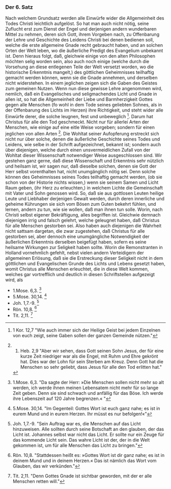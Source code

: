 <!--
OCR: content-0050.xml, content-0051.xml
Buchseite: 30,31,32
-->

[^a_pre_06-satz_01]: 1 Kor. 12,7 "Wie auch immer sich der Heilige Geist bei jedem Einzelnen von euch zeigt, seine Gaben sollen der ganzen Gemeinde nützen."

[^a_pre_06-satz_02]: 1. Heb. 2,9 "Aber wir sehen, dass Gott seinen Sohn Jesus, der für eine kurze Zeit niedriger war als die Engel, mit Ruhm und Ehre gekrönt hat. Dies war der Lohn für sein Sterben am Kreuz. Denn Gott hat die Menschen so sehr geliebt, dass Jesus für alle den Tod erlitten hat."

[^a_pre_06-satz_03]: 1.Mose. 6,3. "Da sagte der Herr: »Die Menschen sollen nicht mehr so alt werden, ich werde ihnen meinen Lebensatem nicht mehr für so lange Zeit geben. Denn sie sind schwach und anfällig für das Böse. Ich werde ihre Lebenszeit auf 120 Jahre begrenzen.« "
[^a_pre_06-satz_04]: 5.Mose. 30,14.  "Im Gegenteil: Gottes Wort ist euch ganz nahe; es ist in eurem Mund und in eurem Herzen. Ihr müsst es nur befolgen!«"
[^a_pre_06-satz_05]: Joh. 1,7.-9. "Sein Auftrag war es, die Menschen auf das Licht hinzuweisen. Alle sollten durch seine Botschaft an den glauben, der das Licht ist. Johannes selbst war nicht das Licht. Er sollte nur ein Zeuge für das kommende Licht sein. Das wahre Licht ist der, der in die Welt gekommen ist, um für alle Menschen das Licht zu bringen."
[^a_pre_06-satz_06]: Rön. 10,8. "Stattdessen heißt es: »Gottes Wort ist dir ganz nahe; es ist in deinem Mund und in deinem Herzen.« Das ist nämlich das Wort vom Glauben, das wir verkünden."
[^a_pre_06-satz_07]: Tit. 2,11. "Denn Gottes Gnade ist sichtbar geworden, mit der er alle Menschen retten will."
### Der 6. Satz ###

Nach welchem Grundsatz werden alle Einwürfe
wider die Allgemeinheit des Todes Christi leichtlich 
aufgelöst. So hat man auch nicht nötig,
seine Zuflucht erst zum Dienst der Engel und derjenigen 
andern wunderbaren Mittel zu nehmen, deren 
sich Gott, ihrem Vorgeben nach, zu Offenbarung 
der Lehre und Geschichte des Leidens Christi
bei denen bedienen soll, welche die erste allgemeine<!-- seite 31 -->
Gnade recht gebraucht haben, und an solchen Orten 
der Welt leben, wo die äußerliche Predigt des
Evangelium unbekannt ist. Denn hieraus folgt, daß,
gleichwie einige von den alten Philosophen möchten
selig worden sein, also auch noch einige (welche
durch die Vorsehung an diese entlegenen Teile
der Welt versetzt worden, wo die historische Erkenntnis 
mangelt,) des göttlichen Geheimnisses
teilhaftig gemacht werden können, wenn sie die
Gnade annehmen, und derselben nicht widerstehen.
In einem jeglichen zeigen sich die Gaben des
Geistes zum gemeinen Nutzen. Wenn nun diese 
gewisse Lehre angenommen wird, nemlich, daß ein
Evangelisches und seligmachendes Licht und Gnade
in allen ist, so hat die Allgemeinheit der Liebe und
Barmherzigkeit Gottes gegen alle Menschen (fo
wohl in dem Tode seines geliebten Sohnes, als
in der Offenbarung des  Lichts im Herzen) ihre
Richtigkeit, und  steht wider alle Einwürfe derer,
die solche leugnen, fest und unbeweglich [^a_pre_06-satz_01]. Darum
hat Christus für alle den Tod geschmeckt. Nicht
nur für allerlei Arten der Menschen, wie einige auf
eine eitle Weise vorgeben; sondern für einen jeglichen 
von allen Arten [^a_pre_06-satz_02]. Die Wohltat seiner
Aufopferung erstreckt sich nicht nur über solche, denen
die äußerliche Geschichte seines Todes und Leidens,
wie selbe in der Schrift aufgezeichnet, bekannt ist;
sondern auch über diejenigen, welche durch einen unsvermeidlichen 
Zufall von der Wohltat dieser Wissenschaft 
notwendiger Weise ausgeschlossen sind.
Wir gestehen ganz gerne, daß diese Wissenschaft
und Erkenntnis sehr nützlich und heilsam ist, wir
sagen nur, daß dieselbe solchen, denen sie Gott der
Herr selbst vorenthalten hat, nicht unumgänglich
nötig sei. Denn solche können des Geheimnisses
seines Todes teilhaftig gemacht werden, (ob sie<!-- seite 32 -->
schon von der Historie nichts wissen,) wenn sie seinem 
Samen und Licht Raum geben, (ihr Herz zu erleuchten,)
in welchem Lichte die Gemeinschaft mit 
Vater und Sohn genossen wird. So, daß sie aus 
gottlosen Leuten heilige Leute und Liebhaber derjenigen 
Gewalt werden, durch deren innerliche und 
geheime Kührungen sie sich vom Bösen zum Guten 
bekehrt fühlen, und lernen, andern zu tun, 
wie sie wollen, daß man ihnen tun solle. Worin, 
nach Christi selbst eigener Bekräftigung, 
alles begriffen ist. Gleichwie demnach diejenigen
irrig und falsch gelehrt, welche geleugnet haben, 
daß Christus für alle Menschen gestorben sei. Also 
haben auch diejenigen die Wahrheit nicht sattsam 
dargetan, die zwar zugestehen, daß Christus 
für alle gestorben sei, aber dennoch eine unumgängliche 
Notwendigkeit der äußerlichen Erkenntnis
derselben beigefügt haben, sofern es seine 
heilsame Wirkungen zur Seligkeit haben sollte. 
Worin die Remonstranten in Holland 
vornehmlich gefehlt, nebst vielen andern Verteidigern 
der allgemeinen Erlösung, daß sie die Erstreckung 
dieser Seligkeit nicht in dem göttlichen 
und Evangelischen Grunde des Lichts und Lebens 
gesetzt haben, womit Christus alle Menschen erleuchtet, 
die in diese Welt kommen, welches 
gar vortrefflich und deutlich in diesen Schriftstellen 
aufgezeigt wird, als

- 1.Mose. 6,3. [^a_pre_06-satz_03]
- 5.Mose. 30,14. [^a_pre_06-satz_04]
- Joh. 1,7.-9. [^a_pre_06-satz_05]
- Rön. 10,8. [^a_pre_06-satz_06]
- Tit. 2,11. [^a_pre_06-satz_07]
